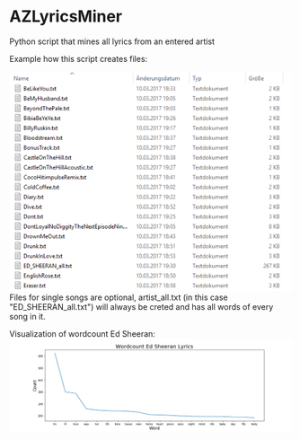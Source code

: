 # AZLyricsMiner
Python script that mines all lyrics from an entered artist

Example how this script creates files:

![Files](Example.png?raw=true "Example")
Files for single songs are optional, artist_all.txt (in this case "ED_SHEERAN_all.txt") will always be creted and has all words of every song in it.

Visualization of wordcount Ed Sheeran:
![Wordcount Ed Sheeran](Wordcount_ed_sheeran.png?raw=true "Wordcount Ed Sheeran")
